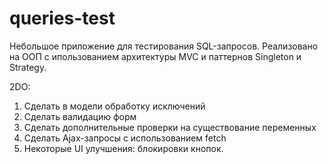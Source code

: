# queries-test
Небольшое приложение для тестирования SQL-запросов.
Реализовано на ООП с ипользованием архитектуры MVC и паттернов Singleton и Strategy.

2DO:
1. Сделать в модели обработку исключений 
2. Сделать валидацию форм
3. Сделать дополнительные проверки на существование переменных
4. Сделать Ajax-запросы с использованием fetch
5. Некоторые UI улучшения: блокировки кнопок.